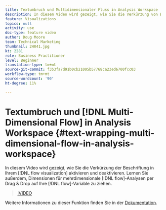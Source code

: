 ```yaml
---
title: Textumbruch und Multidimensionaler Fluss in Analysis Workspace
description: In diesem Video wird gezeigt, wie Sie die Verkürzung von Beschriftungen in Ihrer Flussvisualisierung aktivieren und deaktivieren. Erfahren Sie außerdem, wie Sie Dimensionen für die Analyse von mehrdimensionalen Flussläufen per Drag & Drop in Ihren Fluss ziehen können.
feature: Visualizations
topics: null
activity: use
doc-type: feature video
author: Doug Moore
team: Technical Marketing
thumbnail: 24041.jpg
kt: 2281
role: Business Practitioner
level: Beginner
translation-type: tm+mt
source-git-commit: f3b3fa7d91b0cb21005b57768ca23ed6700fcc03
workflow-type: tm+mt
source-wordcount: '90'
ht-degree: 11%

---
```



# Textumbruch und [!DNL Multi-Dimensional Flow] in Analysis Workspace {#text-wrapping-multi-dimensional-flow-in-analysis-workspace}

In diesem Video wird gezeigt, wie Sie die Verkürzung der Beschriftung in Ihrem [!DNL flow visualization] aktivieren und deaktivieren. Lernen Sie außerdem, Dimensionen für mehrdimensionale [!DNL flow]-Analysen per Drag &amp; Drop auf Ihre [!DNL flow]-Variable zu ziehen.

>[!VIDEO](https://video.tv.adobe.com/v/24041/?quality=12)

Weitere Informationen zu dieser Funktion finden Sie in der [Dokumentation](https://marketing.adobe.com/resources/help/de_DE/analytics/analysis-workspace/flow.html).

